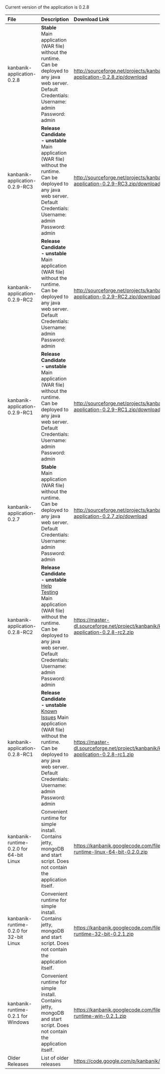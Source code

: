 Current version of the application is 0.2.8

| **File** | **Description** | **Download Link** |
|:---------|:----------------|:------------------|
| kanbanik-application-0.2.8 | **Stable** Main application (WAR file) without the runtime. Can be deployed to any java web server. Default Credentials: Username: admin Password: admin | http://sourceforge.net/projects/kanbanik/files/kanbanik-application-0.2.8.zip/download |
| kanbanik-application-0.2.9-RC3 | **Release Candidate - unstable** Main application (WAR file) without the runtime. Can be deployed to any java web server. Default Credentials: Username: admin Password: admin | http://sourceforge.net/projects/kanbanik/files/kanbanik-application-0.2.9-RC3.zip/download |
| kanbanik-application-0.2.9-RC2 | **Release Candidate - unstable** Main application (WAR file) without the runtime. Can be deployed to any java web server. Default Credentials: Username: admin Password: admin | http://sourceforge.net/projects/kanbanik/files/kanbanik-application-0.2.9-RC2.zip/download |
| kanbanik-application-0.2.9-RC1 | **Release Candidate - unstable** Main application (WAR file) without the runtime. Can be deployed to any java web server. Default Credentials: Username: admin Password: admin | http://sourceforge.net/projects/kanbanik/files/kanbanik-application-0.2.9-RC1.zip/download |
| kanbanik-application-0.2.7 | **Stable** Main application (WAR file) without the runtime. Can be deployed to any java web server. Default Credentials: Username: admin Password: admin | http://sourceforge.net/projects/kanbanik/files/kanbanik-application-0.2.7.zip/download |
| kanbanik-application-0.2.8-RC2 | **Release Candidate - unstable** [Help Testing](https://code.google.com/p/kanbanik/wiki/RCTesting) Main application (WAR file) without the runtime. Can be deployed to any java web server. Default Credentials: Username: admin Password: admin | https://master-dl.sourceforge.net/project/kanbanik/kanbanik-application-0.2.8-rc2.zip |
| kanbanik-application-0.2.8-RC1 | **Release Candidate - unstable** [Known Issues](https://groups.google.com/forum/#!topic/kanbanik/OqBeo1VQD-A)  Main application (WAR file) without the runtime. Can be deployed to any java web server. Default Credentials: Username: admin Password: admin | https://master-dl.sourceforge.net/project/kanbanik/kanbanik-application-0.2.8-rc1.zip |
| kanbanik-runtime-0.2.0 for 64-bit Linux | Convenient runtime for simple install. Contains jetty, mongoDB and start script. Does not contain the application itself. | https://kanbanik.googlecode.com/files/kanbanik-runtime-linux-64-bit-0.2.0.zip |
| kanbanik-runtime-0.2.0 for 32-bit Linux | Convenient runtime for simple install. Contains jetty, mongoDB and start script. Does not contain the application itself. | https://kanbanik.googlecode.com/files/kanbanik-runtime-32-bit-0.2.1.zip |
| kanbanik-runtime-0.2.1 for Windows | Convenient runtime for simple install. Contains jetty, mongoDB and start script. Does not contain the application itself. | https://kanbanik.googlecode.com/files/kanbanik-runtime-win-0.2.1.zip |
| Older Releases | List of older releases | https://code.google.com/p/kanbanik/downloads/list |